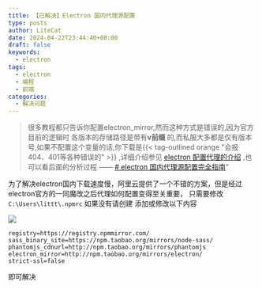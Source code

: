 ```yaml
---
title: 【已解决】Electron 国内代理源配置
type: posts
author: LiteCat
date: 2024-04-22T23:44:40+08:00
draft: false
keywords:
  - electron
tags:
  - electron
  - 编程
  - 前端
categories:
  - 解决问题
---
```

> 很多教程都只告诉你配置electron_mirror,然而这种方式是错误的,因为官方目前的逻辑时 各版本的存储路径是带有**v前缀** 的,而私服大多都是仅有版本号,如果不配置这个变量的话,你下载是{{< tag-outlined orange "会报 404、401等各种错误的" >}} ,详细介绍参见 [electron 配置代理的介绍](https://www.electronjs.org/zh/docs/latest/tutorial/installation#%E8%87%AA%E5%AE%9A%E4%B9%89%E9%95%9C%E5%83%8F%E5%92%8C%E7%BC%93%E5%AD%98) ,也可以看后面的分析过程 —— [# electron 国内代理源配置完全指南](https://juejin.cn/post/7329785321626353674)"

为了解决electron国内下载速度慢，阿里云提供了一个不错的方案，但是经过electron官方的一同魔改之后代理如何配置变得至关重要，
只需要修改 `C:\Users\littt\.npmrc` 如果没有请创建
添加或修改以下内容

![](https://litepan.litecat.dev/@blog/202404222354673.webp)

```
registry=https://registry.npmmirror.com/
sass_binary_site=https://npm.taobao.org/mirrors/node-sass/
phantomjs_cdnurl=http://npm.taobao.org/mirrors/phantomjs
electron_mirror=http://npm.taobao.org/mirrors/electron/
strict-ssl=false
```

即可解决